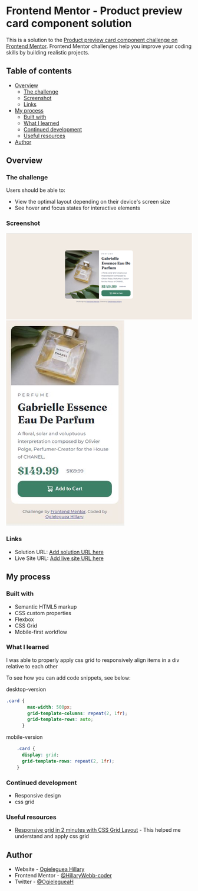 # Frontend Mentor - Product preview card component solution

This is a solution to the [Product preview card component challenge on Frontend Mentor](https://www.frontendmentor.io/challenges/product-preview-card-component-GO7UmttRfa). Frontend Mentor challenges help you improve your coding skills by building realistic projects. 

## Table of contents

- [Overview](#overview)
  - [The challenge](#the-challenge)
  - [Screenshot](#screenshot)
  - [Links](#links)
- [My process](#my-process)
  - [Built with](#built-with)
  - [What I learned](#what-i-learned)
  - [Continued development](#continued-development)
  - [Useful resources](#useful-resources)
- [Author](#author)

## Overview

### The challenge

Users should be able to:

- View the optimal layout depending on their device's screen size
- See hover and focus states for interactive elements

### Screenshot

![](./images/desktop-screenshot.PNG)
![](./images/mobile-screenshot.JPG)

### Links

- Solution URL: [Add solution URL here](https://your-solution-url.com)
- Live Site URL: [Add live site URL here](https://your-live-site-url.com)

## My process

### Built with

- Semantic HTML5 markup
- CSS custom properties
- Flexbox
- CSS Grid
- Mobile-first workflow

### What I learned

I was able to properly apply css grid to responsively align items in a div relative to each other

To see how you can add code snippets, see below:

desktop-version
```css
.card {
        max-width: 500px;
        grid-template-columns: repeat(2, 1fr);
        grid-template-rows: auto;
      }
```
mobile-version
```css
    .card {
      display: grid;
      grid-template-rows: repeat(2, 1fr);
    }
```

### Continued development

- Responsive design
- css grid

### Useful resources

- [Responsive grid in 2 minutes with CSS Grid Layout](https://travishorn.com/responsive-grid-in-2-minutes-with-css-grid-layout-4842a41420fe) - This helped me understand and apply css grid

## Author

- Website - [Ogieleguea Hillary](https://www.github.com/hillarywebb-coder)
- Frontend Mentor - [@HillaryWebb-coder](https://www.frontendmentor.io/profile/HillaryWebb-coder)
- Twitter - [@OgielegueaH](https://twitter.com/OgielegueaH)
